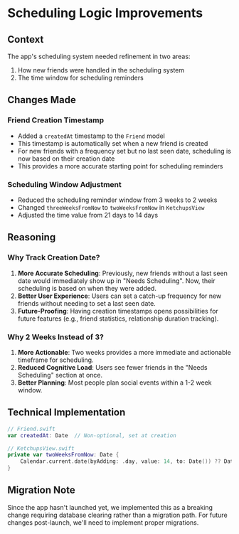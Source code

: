 # Scheduling Logic Improvements

## Context
The app's scheduling system needed refinement in two areas:
1. How new friends were handled in the scheduling system
2. The time window for scheduling reminders

## Changes Made

### Friend Creation Timestamp
- Added a `createdAt` timestamp to the `Friend` model
- This timestamp is automatically set when a new friend is created
- For new friends with a frequency set but no last seen date, scheduling is now based on their creation date
- This provides a more accurate starting point for scheduling reminders

### Scheduling Window Adjustment
- Reduced the scheduling reminder window from 3 weeks to 2 weeks
- Changed `threeWeeksFromNow` to `twoWeeksFromNow` in `KetchupsView`
- Adjusted the time value from 21 days to 14 days

## Reasoning

### Why Track Creation Date?
1. **More Accurate Scheduling**: Previously, new friends without a last seen date would immediately show up in "Needs Scheduling". Now, their scheduling is based on when they were added.
2. **Better User Experience**: Users can set a catch-up frequency for new friends without needing to set a last seen date.
3. **Future-Proofing**: Having creation timestamps opens possibilities for future features (e.g., friend statistics, relationship duration tracking).

### Why 2 Weeks Instead of 3?
1. **More Actionable**: Two weeks provides a more immediate and actionable timeframe for scheduling.
2. **Reduced Cognitive Load**: Users see fewer friends in the "Needs Scheduling" section at once.
3. **Better Planning**: Most people plan social events within a 1-2 week window.

## Technical Implementation
```swift
// Friend.swift
var createdAt: Date  // Non-optional, set at creation

// KetchupsView.swift
private var twoWeeksFromNow: Date {
    Calendar.current.date(byAdding: .day, value: 14, to: Date()) ?? Date()
}
```

## Migration Note
Since the app hasn't launched yet, we implemented this as a breaking change requiring database clearing rather than a migration path. For future changes post-launch, we'll need to implement proper migrations. 